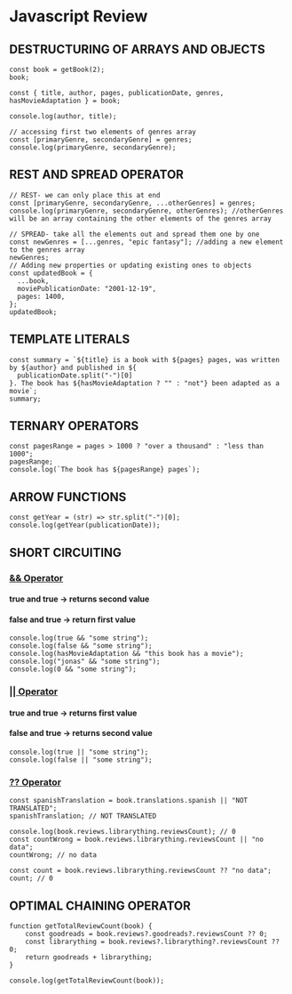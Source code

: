 # Javascript Review
## DESTRUCTURING OF ARRAYS AND OBJECTS
```
const book = getBook(2);
book;

const { title, author, pages, publicationDate, genres, hasMovieAdaptation } = book;

console.log(author, title);

// accessing first two elements of genres array
const [primaryGenre, secondaryGenre] = genres;
console.log(primaryGenre, secondaryGenre);
```
## REST AND SPREAD OPERATOR
```
// REST- we can only place this at end
const [primaryGenre, secondaryGenre, ...otherGenres] = genres;
console.log(primaryGenre, secondaryGenre, otherGenres); //otherGenres will be an array containing the other elements of the genres array

// SPREAD- take all the elements out and spread them one by one
const newGenres = [...genres, "epic fantasy"]; //adding a new element to the genres array
newGenres;
// Adding new properties or updating existing ones to objects
const updatedBook = {
  ...book,
  moviePublicationDate: "2001-12-19",
  pages: 1400,
};
updatedBook;
```
## TEMPLATE LITERALS
```
const summary = `${title} is a book with ${pages} pages, was written by ${author} and published in ${
  publicationDate.split("-")[0]
}. The book has ${hasMovieAdaptation ? "" : "not"} been adapted as a movie`;
summary;
```

## TERNARY OPERATORS
```
const pagesRange = pages > 1000 ? "over a thousand" : "less than 1000";
pagesRange;
console.log(`The book has ${pagesRange} pages`);
```
## ARROW FUNCTIONS
```
const getYear = (str) => str.split("-")[0];
console.log(getYear(publicationDate));
```
## SHORT CIRCUITING
### <ins>&& Operator</ins>
#### true and true -> returns second value
#### false and true -> return first value
```
console.log(true && "some string");
console.log(false && "some string");
console.log(hasMovieAdaptation && "this book has a movie");
console.log("jonas" && "some string");
console.log(0 && "some string");
```
### <ins>|| Operator</ins>
#### true and true -> returns first value
#### false and true -> returns second value
```
console.log(true || "some string");
console.log(false || "some string");
```
### <ins>?? Operator</ins>
```
const spanishTranslation = book.translations.spanish || "NOT TRANSLATED";
spanishTranslation; // NOT TRANSLATED

console.log(book.reviews.librarything.reviewsCount); // 0
const countWrong = book.reviews.librarything.reviewsCount || "no data";
countWrong; // no data

const count = book.reviews.librarything.reviewsCount ?? "no data";
count; // 0
```
## OPTIMAL CHAINING OPERATOR
```
function getTotalReviewCount(book) {
    const goodreads = book.reviews?.goodreads?.reviewsCount ?? 0;
    const librarything = book.reviews?.librarything?.reviewsCount ?? 0;
    return goodreads + librarything;
}

console.log(getTotalReviewCount(book));
```
